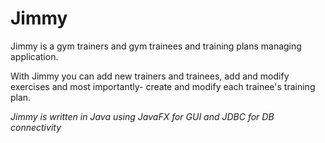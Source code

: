 # Jimmy
Jimmy is a gym trainers and gym trainees and training plans managing application.

With Jimmy you can add new trainers and trainees, add and modify exercises
and most importantly- create and modify each trainee's training plan.







_Jimmy is written in Java using JavaFX for GUI and JDBC for DB connectivity_
